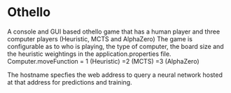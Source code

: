 # Othello

A console and GUI based othello game that has a human player and three computer players (Heuristic, MCTS and AlphaZero) The game is configurable as to who is playing, the type of computer, the board size and the heuristic weightings in the application.properties file.
Computer.moveFunction = 1 (Heuristic) =2 (MCTS) =3 (AlphaZero)

The hostname specfies the web address to query a neural network hosted at that address for predictions and training. 

